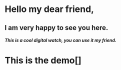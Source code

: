 # Hello my dear friend,
## I am very happy to see you here.  
##### This is a cool digital watch, you can use it my friend.  
# This is the demo[]
